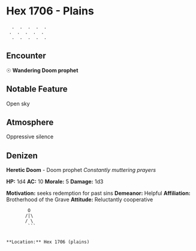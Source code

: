 # Hex 1706 - Plains
```
  .  .  .  .  .
 .  .  .  .  .
  .  .  .  .  .
```

## Encounter

☉ **Wandering Doom prophet**

## Notable Feature

Open sky

## Atmosphere

Oppressive silence

## Denizen

**Heretic Doom** - Doom prophet
*Constantly muttering prayers*

**HP:** 1d4 **AC:** 10 **Morale:** 5
**Damage:** 1d3

**Motivation:** seeks redemption for past sins
**Demeanor:** Helpful
**Affiliation:** Brotherhood of the Grave
**Attitude:** Reluctantly cooperative

```
        O
       /|\
       / \
        ```


**Location:** Hex 1706 (plains)

